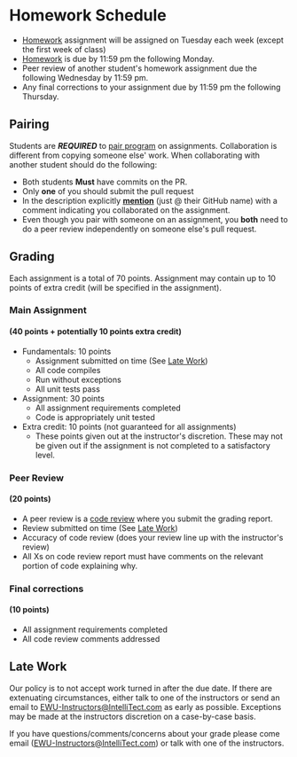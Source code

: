 # Homework Schedule #

* [Homework](Homework-Assignments.md) assignment will be assigned on Tuesday each week (except the first week of class)
* [Homework](Homework-Assignments.md) is due by 11:59 pm the following Monday.
* Peer review of another student's homework assignment due the following Wednesday by 11:59 pm.
* Any final corrections to your assignment due by 11:59 pm the following Thursday.

## Pairing ##

Students are ***REQUIRED*** to [pair program](https://en.wikipedia.org/wiki/Pair_programming) on assignments. Collaboration is different from copying someone else' work. When collaborating with another student should do the following:

* Both students **Must** have commits on the PR.
* Only **one** of you should submit the pull request
* In the description explicitly **[mention](https://blog.github.com/2011-03-23-mention-somebody-they-re-notified/)** (just @ their GitHub name) with a comment indicating you collaborated on the assignment.
* Even though you pair with someone on an assignment, you **both** need to do a peer review independently on someone else's pull request.

## Grading ##

Each assignment is a total of 70 points. Assignment may contain up to 10 points of extra credit (will be specified in the assignment).

### Main Assignment ###

#### (40 points + potentially 10 points extra credit) ####

* Fundamentals: 10 points
  * Assignment submitted on time (See [Late Work](#late-work))
  * All code compiles
  * Run without exceptions
  * All unit tests pass
* Assignment: 30 points
  * All assignment requirements completed
  * Code is appropriately unit tested
* Extra credit: 10 points (not guaranteed for all assignments)
  * These points given out at the instructor's discretion. These may not be given out if the assignment is not completed to a satisfactory level.

### Peer Review ###

#### (20 points) ####

* A peer review is a [code review](./Homework-Assignments.md#Peer-Review) where you submit the grading report.
* Review submitted on time (See [Late Work](#late-work))
* Accuracy of code review (does your review line up with the instructor's review)
* All Xs on code review report must have comments on the relevant portion of code explaining why.

### Final corrections ###

#### (10 points) ####

* All assignment requirements completed
* All code review comments addressed

## Late Work ##

Our policy is to not accept work turned in after the due date. If there are extenuating circumstances, either talk to one of the instructors or send an email to <EWU-Instructors@IntelliTect.com> as early as possible. Exceptions may be made at the instructors discretion on a case-by-case basis.

If you have questions/comments/concerns about your grade please come email (<EWU-Instructors@IntelliTect.com>) or talk with one of the instructors.
